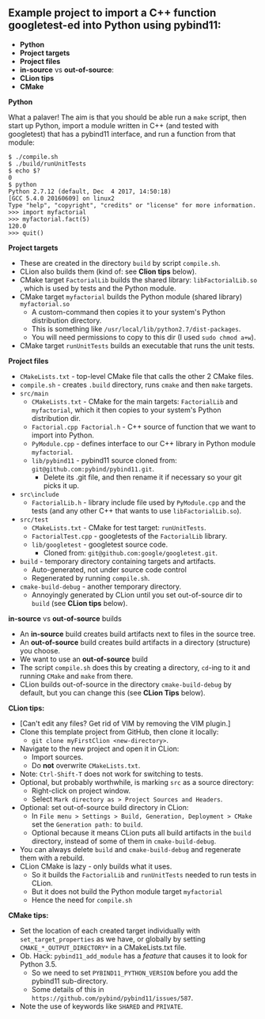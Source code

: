 Example project to import a C++ function googletest-ed  into Python using pybind11:
-
- **Python**
- **Project targets**
- **Project files**
- **in-source** vs **out-of-source**:
- **CLion tips**
- **CMake**


**Python**

What a palaver! The aim is that you should be able run a `make` script, then start up Python, import a module written
in C++ (and tested with googletest) that has a pybind11 interface, and run a function from that module:
```
$ ./compile.sh
$ ./build/runUnitTests
$ echo $?
0
$ python
Python 2.7.12 (default, Dec  4 2017, 14:50:18) 
[GCC 5.4.0 20160609] on linux2
Type "help", "copyright", "credits" or "license" for more information.
>>> import myfactorial
>>> myfactorial.fact(5)
120.0
>>> quit()
``` 

**Project targets**
- These are created in the directory `build` by script  `compile.sh`. 
- CLion also builds them (kind of: see **Clion tips** below).
- CMake target `FactorialLib` builds the shared library: `libFactorialLib.so` , which is used by tests and the Python module.
- CMake target `myfactorial` builds the Python module (shared library) `myfactorial.so`
    - A custom-command then copies it to your system's Python distribution directory.
    - This is something like `/usr/local/lib/python2.7/dist-packages`. 
    - You will need permissions to copy to this dir (I used `sudo chmod a+w`). 
- CMake target `runUnitTests` builds an executable that runs the unit tests.


**Project files**
- `CMakeLists.txt` - top-level CMake file that calls the other 2 CMake files.
- `compile.sh` - creates `.build` directory, runs `cmake` and then `make` targets.
- `src/main`
    - `CMakeLists.txt` - CMake for the main targets: `FactorialLib` and `myfactorial`, which it then copies to your system's Python distribution dir.
    - `Factorial.cpp Factorial.h` - C++ source of function that we want to import into Python.
    - `PyModule.cpp` - defines interface to our C++ library in Python module `myfactorial`.
    - `lib/pybind11` - pybind11 source cloned from: `git@github.com:pybind/pybind11.git`.
        - Delete its .git file, and then rename it if necessary so your git picks it up.
- `src\include`
    - `FactorialLib.h` - library include file used by `PyModule.cpp` and the tests (and any other C++ that wants to use `libFactorialLib.so`).
- `src/test`
    - `CMakeLists.txt` - CMake for test target: `runUnitTests`.
    - `FactorialTest.cpp` - googletests of the `FactorialLib` library.
    - `lib/googletest` - googletest source code.
        - Cloned from: `git@github.com:google/googletest.git`.
- `build` - temporary directory containing targets and artifacts.
    - Auto-generated, not under source code control
    - Regenerated by running `compile.sh`.
- `cmake-build-debug` - another temporary directory.
    - Annoyingly generated by CLion until you set out-of-source dir to `build` (see **CLion tips** below).


**in-source** vs **out-of-source** builds
- An **in-source** build creates build artifacts next to files in the source tree.
- An **out-of-source** build creates build artifacts in a directory (structure) you choose.
- We want to use an **out-of-source** build
- The script `compile.sh` does this by creating a directory, `cd`-ing to it and running `CMake` and `make` from there.
- CLion builds out-of-source in the directory `cmake-build-debug` by default, but you can change this (see **CLion Tips** below).


**CLion tips:**
- [Can't edit any files? Get rid of VIM by removing the VIM plugin.]
- Clone this template project from GitHub, then clone it locally:
  - `git clone myFirstClion <new-directory>`.
- Navigate to the new project and open it in CLion:
    - Import sources.
    - Do **not** overwrite `CMakeLists.txt`.
- Note: `Ctrl-Shift-T` does not work for switching to tests.
- Optional, but probably worthwhile, is marking `src` as a source directory:
    - Right-click on project window.
    - Select `Mark directory as > Project Sources and Headers`.
- Optional: set out-of-source build directory in CLion:
    - In `File menu > Settings > Build, Generation, Deployment > CMake`  set the `Generation path:` to `build`.
    - Optional because it means CLion puts all build artifacts in the `build` directory, instead of some of them in `cmake-build-debug`.
- You can always delete `build` and `cmake-build-debug` and regenerate them with a rebuild.
- CLion CMake is lazy - only builds what it uses.
    - So it builds the `FactorialLib` and `runUnitTests` needed to run tests in CLion.
    - But it does not build the Python module target `myfactorial`
    - Hence the need for `compile.sh`


**CMake tips:**
- Set the location of each created target individually with `set_target_properties` as we have, or globally by setting `CMAKE_*_OUTPUT_DIRECTORY*` in a CMakeLists.txt file. 
- Ob. Hack: `pybind11_add_module` has a _feature_ that causes it to look for Python 3.5.
    - So we need to set `PYBIND11_PYTHON_VERSION` before you add the pybind11 sub-directory.
    - Some details of this in `https://github.com/pybind/pybind11/issues/587`.
- Note the use of keywords like `SHARED` and `PRIVATE`.

        

